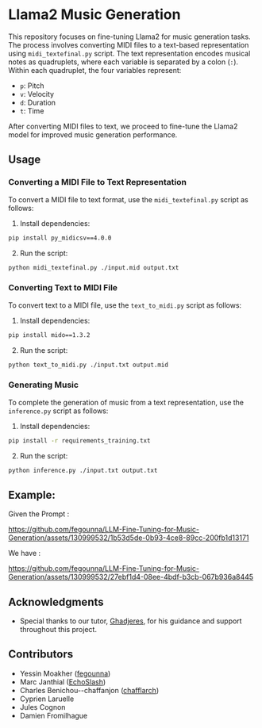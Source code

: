 # Llama2 Music Generation

This repository focuses on fine-tuning Llama2 for music generation tasks. The process involves converting MIDI files to a text-based representation using `midi_textefinal.py` script. The text representation encodes musical notes as quadruplets, where each variable is separated by a colon (`:`). Within each quadruplet, the four variables represent:

- `p`: Pitch
- `v`: Velocity
- `d`: Duration
- `t`: Time

After converting MIDI files to text, we proceed to fine-tune the Llama2 model for improved music generation performance.

## Usage

### Converting a MIDI File to Text Representation

To convert a MIDI file to text format, use the `midi_textefinal.py` script as follows:

1. Install dependencies:
```bash
pip install py_midicsv==4.0.0
```
2. Run the script:
```bash
python midi_textefinal.py ./input.mid output.txt
```

### Converting Text to MIDI File

To convert text to a MIDI file, use the `text_to_midi.py` script as follows:

1. Install dependencies:
```bash
pip install mido==1.3.2
```
2. Run the script:
```bash
python text_to_midi.py ./input.txt output.mid
```
### Generating Music
To complete the generation of music from a text representation, use the `inference.py` script as follows:
1. Install dependencies:
```bash
pip install -r requirements_training.txt
```
2. Run the script:
```bash
python inference.py ./input.txt output.txt
```
## Example:
Given the Prompt :


https://github.com/fegounna/LLM-Fine-Tuning-for-Music-Generation/assets/130999532/1b53d5de-0b93-4ce8-89cc-200fb1d13171

We have :

https://github.com/fegounna/LLM-Fine-Tuning-for-Music-Generation/assets/130999532/27ebf1d4-08ee-4bdf-b3cb-067b936a8445





## Acknowledgments

- Special thanks to our tutor, [Ghadjeres](https://github.com/Ghadjeres), for his guidance and support throughout this project.

## Contributors

- Yessin Moakher ([fegounna](https://github.com/fegounna))
- Marc Janthial ([EchoSlash](https://github.com/EchoSlash))
- Charles Benichou--chaffanjon ([chafflarch](https://github.com/chafflarch))
- Cyprien Laruelle
- Jules Cognon
- Damien Fromilhague




